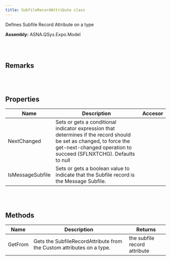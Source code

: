 ```yaml
---
title: SubfileRecordAttribute class
---
```


Defines Subfile Record Attribute on a type

**Assembly:** ASNA.QSys.Expo.Model

<br>
<br>

## Remarks

<br>
<br>

## Properties
| Name | Description | Accesor
| --- | --- | ---
| NextChanged | Sets or gets a conditional indicator expression that determines if the record should be set as changed, to force the get-next-changed operation to succeed (SFLNXTCHG). Defaults to null | 
| IsMessageSubfile | Sets or gets a boolean value to indicate that the Subfile record is the Message Subfile. | 

<br>
<br>

## Methods
| Name | Description | Returns
| --- | --- | ---
| GetFrom | Gets the SubfileRecordAttribute from the Custom attributes on a type. | the subfile record attribute

<br>
<br>

